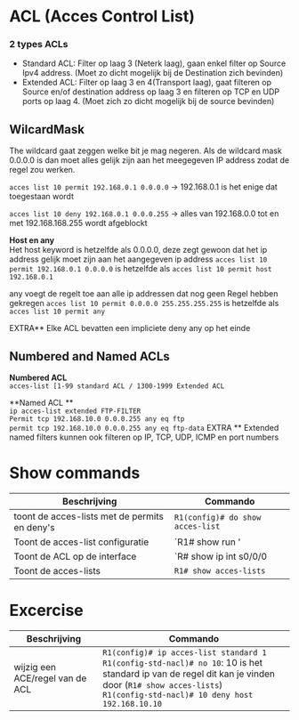 # ACL (Acces Control List)

### 2 types ACLs
- Standard ACL: Filter op laag 3 (Neterk laag), gaan enkel filter op Source Ipv4 address. (Moet zo dicht mogelijk bij de Destination zich bevinden)
- Extended ACL: Filter op laag 3 en 4(Transport laag), gaat filteren op Source en/of destination address op laag 3 en filteren op TCP en UDP ports op laag 4. (Moet zich zo dicht mogelijk bij de source bevinden)
 

## WilcardMask 
The wildcard gaat zeggen welke bit je mag negeren. Als de wildcard mask 0.0.0.0 is dan moet alles gelijk zijn aan het meegegeven IP address zodat de regel zou werken.    
  
`acces list 10 permit 192.168.0.1 0.0.0.0` -> 192.168.0.1 is het enige dat toegestaan wordt  
  
`acces list 10 deny 192.168.0.1 0.0.0.255` -> alles van 192.168.0.0 tot en met 192.168.168.255 wordt afgeblockt  

**Host en any**  
Het host keyword is hetzelfde als 0.0.0.0, deze zegt gewoon dat het ip address gelijk moet zijn aan het aangegeven ip address
`acces list 10 permit 192.168.0.1 0.0.0.0` is hetzelfde als `acces list 10 permit host 192.168.0.1`  

any voegt de regelt toe aan alle ip addressen dat nog geen Regel hebben gekregen
`acces list 10 permit 0.0.0.0 255.255.255.255` is hetzelfde als `acces list 10 permit any`  
  
 EXTRA** Elke ACL bevatten een impliciete deny any op het einde  

## Numbered and Named ACLs

**Numbered ACL**  
`acces-list [1-99 standard ACL / 1300-1999 Extended ACL`  

**Named ACL **   
`ip acces-list extended FTP-FILTER`  
`Permit tcp 192.168.10.0 0.0.0.255 any eq ftp`  
`permit tcp 192.168.10.0 0.0.0.255 any eq ftp-data`
 EXTRA ** Extended named filters kunnen ook filteren op IP, TCP, UDP, ICMP  en port numbers  

 # Show commands  
 |Beschrijving|Commando|
 |---|---|
 |toont de acces-lists met de permits en deny's|`R1(config)# do show acces-list`|
 |Toont de acces-list configuratie| `R1# show run '|' section acces-list`|
 |Toont de ACL op de interface| `R# show ip int s0/0/0 | include acces list`|
 |Toont de acces-lists| `R1# show acces-lists`
 
 # Excercise 
 
 |Beschrijving | Commando|
 |---|---| 
 | wijzig een ACE/regel van de ACL| `R1(config)# ip acces-list standard 1` <br> `R1(config-std-nacl)# no 10`: 10 is het standard ip van de regel dit kan je vinden door (`R1# show acces-lists`) <br> `R1(config-std-nacl)# 10 deny host 192.168.10.10`|
